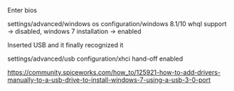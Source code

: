 Enter bios

settings/advanced/windows os configuration/windows 8.1/10 whql support → disabled, windows 7 installation → enabled

Inserted USB and it finally recognized it

settings/advanced/usb configuration/xhci hand-off enabled

https://community.spiceworks.com/how_to/125921-how-to-add-drivers-manually-to-a-usb-drive-to-install-windows-7-using-a-usb-3-0-port

